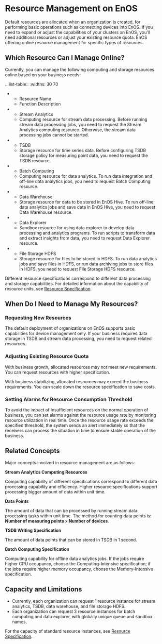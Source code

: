 # Resource Management on EnOS

Default resources are allocated when an organization is created, for performing basic operations such as connecting devices into EnOS. If you need to expand or adjust the capabilities of your clusters on EnOS, you'll need additional resources or adjust your existing resource quota. EnOS offering online resource management for specific types of resources.

## Which Resource Can I Manage Online?

Currently, you can manage the following computing and storage resources online based on your business needs:

.. list-table::
   :widths: 30 70

   * - Resource Name
     - Function Description
   * - Stream Analytics
     - Computing resource for stream data processing. Before running stream data processing jobs, you need to request the Stream Analytics computing resource. Otherwise, the stream data processing jobs cannot be started.
   * - TSDB
     - Storage resource for time series data. Before configuring TSDB storage policy for measuring point data, you need to request the TSDB resource.
   * - Batch Computing
     - Computing resource for data analytics. To run data integration and off-line data analytics jobs, you need to request Batch Computing resource.
   * - Data Warehouse
     - Storage resource for data to be stored in EnOS Hive. To run off-line data analytics jobs and save data in EnOS Hive, you need to request Data Warehouse resource.
   * - Data Explorer
     - Sandbox resource for using data explorer to develop data processing and analytics programs. To run scripts to transform data and extract insights from data, you need to request Data Explorer resource.
   * - File Storage HDFS
     - Storage resource for files to be stored in HDFS. To run data analytics jobs and save files in HDFS, or run data archiving jobs to store files in HDFS, you need to request File Storage HDFS resource.

Different resource specifications correspond to different data processing and storage capabilities. For detailed information about the capability of resource units, see [Resource Specification](reference).

## When Do I Need to Manage My Resources?

### Requesting New Resources

The default deployment of organizations on EnOS supports basic capabilities for device management only. If your business requires data storage in TSDB and stream data processing, you need to request related resources.

### Adjusting Existing Resource Quota

With business growth, allocated resources may not meet new requirements. You can request resources with higher specification.

With business stabilizing, allocated resources may exceed the business requirements. You can scale down the resource specification to save costs.

### Setting Alarms for Resource Consumption Threshold

To avoid the impact of insufficient resources on the normal operation of business, you can set alarms against the resource usage rate by monitoring resource utilization in real time. Once the resource usage rate exceeds the specified threshold, the system sends an alert immediately so that the receivers can process the situation in time to ensure stable operation of the business.

## Related Concepts

Major concepts involved in resource management are as follows:

**Stream Analytics Computing Resources**

Computing capability of different specifications correspond to different data processing capability and efficiency. Higher resource specifications support processing bigger amount of data within unit time.

**Data Points**

The amount of data that can be processed by running stream data processing tasks within unit time. The method for counting data points is: **Number of measuring points** x **Number of devices**.

**TSDB Writing Specification**

The amount of data points that can be stored in TSDB in 1 second.

**Batch Computing Specification**

Computing capability for offline data analytics jobs. If the jobs require higher CPU occupancy, choose the Computing-Intensive specification; if the jobs require higher memory occupancy, choose the Memory-Intensive specification.

## Capacity and Limitations

- Currently, each organization can request 1 resource instance for stream analytics, TSDB, data warehouse, and file storage HDFS.
- Each organization can request 3 resource instances for batch computing and data explorer, with globally unique queue and sandbox names.

For the capacity of standard resource instances, see [Resource Specification](reference).
